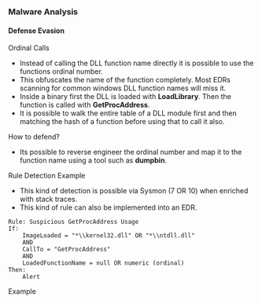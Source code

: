 ### Malware Analysis
#### Defense Evasion
Ordinal Calls
- Instead of calling the DLL function name directly it is possible to use the functions ordinal number.
- This obfuscates the name of the function completely. Most EDRs scanning for common windows DLL function names will miss it.
- Inside a binary first the DLL is loaded with **LoadLibrary**. Then the function is called with **GetProcAddress**.
- It is possible to walk the entire table of a DLL module first and then matching the hash of a function before using that to call it also.

How to defend?
- Its possible to reverse engineer the ordinal number and map it to the function name using a tool such as **dumpbin**.

Rule Detection Example
- This kind of detection is possible via Sysmon (7 OR 10) when enriched with stack traces.
- This kind of rule can also be implemented into an EDR.
```
Rule: Suspicious GetProcAddress Usage
If:
	ImageLoaded = "*\\kernel32.dll" OR "*\\ntdll.dll"
	AND
	CallTo = "GetProcAddress"
	AND
	LoadedFunctionName = null OR numeric (ordinal)
Then:
	Alert
```

Example
